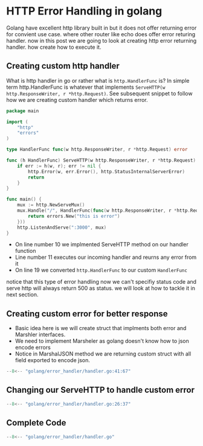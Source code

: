 # HTTP Error Handling in golang

Golang have excellent http library built in but it does not offer returning error for convient use case. 
where other router like echo does offer error returing handler. now in this post we are going to look at creating http error returning handler.
how create how to execute it.

## Creating custom http handler

What is http handler in go or rather what is `http.HandlerFunc` is?
In simple term http.HandlerFunc is whatever that implements `ServeHTTP(w http.ResponseWriter, r *http.Request)`.
See subsequent snippet to follow how we are creating custom handler which returns error.

```go linenums="1"
package main

import (
    "http"
    "errors"
)

type HandlerFunc func(w http.ResponseWriter, r *http.Request) error

func (h HandlerFunc) ServeHTTP(w http.ResponseWriter, r *http.Request) {
	if err := h(w, r); err != nil {
        http.Error(w, err.Error(), http.StatusInternalServerError)	    	
		return
	}
}

func main() {
    mux := http.NewServeMux()
    mux.Handle("/", HandlerFunc(func(w http.ResponseWriter, r *http.Request) error {
        return errors.New("this is error")
    }))
    http.ListenAndServe(":3000", mux)
}
```

- On line number 10 we implmented ServeHTTP method on our handler function
- Line number 11 executes our incoming handler and reurns any error from it
- On line 19 we converted `http.HandlerFunc` to our custom `HandlerFunc`

notice that this type of error handling now we can't specifiy status code and serve http will always return 500 as status.
we will look at how to tackle it in next section.

## Creating custom error for better response
- Basic idea here is we will create struct that implments both error and Marshler interfaces. 
- We need to implement Marsheler as golang doesn't know how to json encode errors
- Notice in MarshalJSON method we are returning custom struct with all field exported to encode json.

```go linenums="1"
--8<-- "golang/error_handler/handler.go:41:67"
```

## Changing our ServeHTTP to handle custom error

```go linenums="1"
--8<-- "golang/error_handler/handler.go:26:37"
```

## Complete Code

```go linenums="1"
--8<-- "golang/error_handler/handler.go"
```

